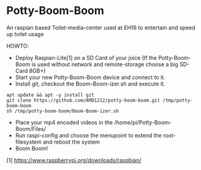 # Potty-Boom-Boom
An raspian based Toilet-media-center used at EH16 to entertain and speed up toilet usage

HOWTO:
 - Deploy Raspian-Lite[1] on a SD Card of your joice (If the Potty-Boom-Boom is used without network and remote-storage choose a big SD-Card 8GB+) 
 - Start your new Potty-Boom-Boom device and connect to it.
 - Install git, checkout the Boom-Boom-izer.sh and execute it.
```
apt update && apt -y install git
git clone https://github.com/AMD1212/potty-boom-boom.git /tmp/potty-boom-boom
sh /tmp/potty-boom-boom/Boom-Boom-izer.sh
```
 - Place your mp4 encoded videos in the /home/pi/Potty-Boom-Boom/Files/
 - Run raspi-config and choose the menupoint to extend the root-filesystem and reboot the system
 - Boom Boom!






[1] https://www.raspberrypi.org/downloads/raspbian/
